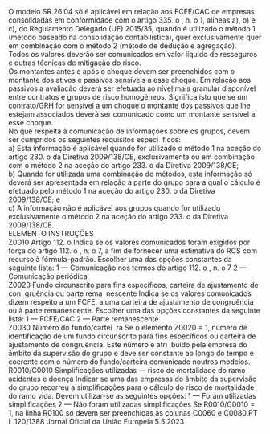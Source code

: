  
O modelo SR.26.04 só é aplicável em relação aos FCFE/CAC de empresas consolidadas em conformidade com o 
artigo 335.  o , n.  o 1, alíneas a), b) e c), do Regulamento Delegado (UE) 2015/35, quando é utilizado o método 1 (método 
baseado na consolidação contabilística), quer exclusivamente quer em combinação com o método 2 (método de dedução 
e agregação).  
Todos os valores deverão ser comunicados em valor líquido de resseguros e outras técnicas de mitigação do risco.  
Os montantes antes e após o choque devem ser preenchidos com o montante dos ativos e passivos sensíveis a esse 
choque. Em relação aos passivos a avaliação deverá ser efetuada ao nível mais granular disponível entre contratos e 
grupos de risco homogéneos. Significa isto que se um contrato/GRH for sensível a um choque o montante dos passivos 
que lhe estejam associados deverá ser comunicado como um montante sensível a esse choque.  
No que respeita à comunicação de informações sobre os grupos, devem ser cumpridos os seguintes requisitos especí ­
ficos:  
a) Esta informação é aplicável quando for utilizado o método 1 na aceção do artigo 230.  o da Diretiva 2009/138/CE, 
exclusivamente ou em combinação com o método 2 na aceção do artigo 233.  o da Diretiva 2009/138/CE;  
b) Quando for utilizada uma combinação de métodos, esta informação só deverá ser apresentada em relação à parte do 
grupo para a qual o cálculo é efetuado pelo método 1 na aceção do artigo 230.  o da Diretiva 2009/138/CE; e  
c) A informação não é aplicável aos grupos quando for utilizado exclusivamente o método 2 na aceção do artigo 233.  o 
da Diretiva 2009/138/CE.  
ELEMENTO  INSTRUÇÕES  
Z0010  Artigo 112.  o Indica se os valores comunicados foram exigidos por força do artigo 112.  o , 
n.  o 7, a fim de fornecer uma estimativa do RCS com recurso à fórmula-padrão. 
Escolher uma das opções constantes da seguinte lista: 
1 — Comunicação nos termos do artigo 112.  o , n.  o 7 
2 — Comunicação periódica  
Z0020  Fundo circunscrito para 
fins específicos, carteira 
de ajustamento de con ­
gruência ou parte rema ­
nescente  Indica se os valores comunicados dizem respeito a um FCFE, a uma carteira de 
ajustamento de congruência ou à parte remanescente. Escolher uma das opções 
constantes da seguinte lista: 
1 — FCFE/CAC 
2 — Parte remanescente  
Z0030  Número do fundo/cartei ­
ra  Se o elemento Z0020 = 1, número de identificação de um fundo circunscrito para 
fins específicos ou carteira de ajustamento de congruência. Este número é atri ­
buído pela empresa do âmbito da supervisão do grupo e deve ser constante ao 
longo do tempo e coerente com o número do fundo/carteira comunicado noutros 
modelos.  
R0010/C0010  Simplificações utilizadas 
— risco de mortalidade 
do ramo acidentes e 
doença  Indicar se uma das empresas do âmbito da supervisão do grupo recorreu a 
simplificações para o cálculo do risco de mortalidade do ramo vida. Devem 
utilizar-se as seguintes opções: 
1 — Foram utilizadas simplificações 
2 — Não foram utilizadas simplificações 
Se R0010/C0010 = 1, na linha R0100 só devem ser preenchidas as colunas 
C0060 e C0080.PT  L 120/1388 Jornal Oficial da União Europeia 5.5.2023